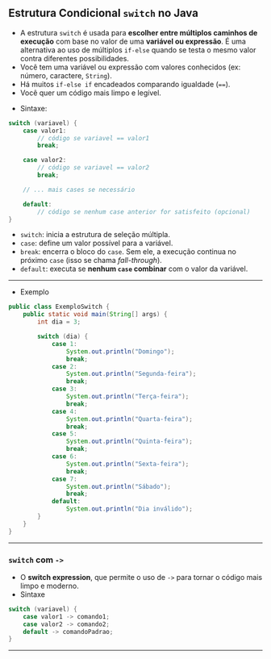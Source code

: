 ## Estrutura Condicional `switch` no Java
- A estrutura `switch` é usada para **escolher entre múltiplos caminhos de execução** com base no valor de uma **variável ou expressão**. É uma alternativa ao uso de múltiplos `if-else` quando se testa o mesmo valor contra diferentes possibilidades.
- Você tem uma variável ou expressão com valores conhecidos (ex: número, caractere, `String`).
- Há muitos `if-else if` encadeados comparando igualdade (`==`).
- Você quer um código mais limpo e legível.
+ Sintaxe:

```java
switch (variavel) {
    case valor1:
        // código se variavel == valor1
        break;

    case valor2:
        // código se variavel == valor2
        break;

    // ... mais cases se necessário

    default:
        // código se nenhum case anterior for satisfeito (opcional)
}
```

- `switch`: inicia a estrutura de seleção múltipla.
- `case`: define um valor possível para a variável.
- `break`: encerra o bloco do `case`. Sem ele, a execução continua no próximo `case` (isso se chama *fall-through*).
- `default`: executa se **nenhum `case` combinar** com o valor da variável.

---

- Exemplo

```java
public class ExemploSwitch {
    public static void main(String[] args) {
        int dia = 3;

        switch (dia) {
            case 1:
                System.out.println("Domingo");
                break;
            case 2:
                System.out.println("Segunda-feira");
                break;
            case 3:
                System.out.println("Terça-feira");
                break;
            case 4:
                System.out.println("Quarta-feira");
                break;
            case 5:
                System.out.println("Quinta-feira");
                break;
            case 6:
                System.out.println("Sexta-feira");
                break;
            case 7:
                System.out.println("Sábado");
                break;
            default:
                System.out.println("Dia inválido");
        }
    }
}
```

---

###  `switch` com `->`
- O **switch expression**, que permite o uso de `->` para tornar o código mais limpo e moderno.
- Sintaxe

```java
switch (variavel) {
    case valor1 -> comando1;
    case valor2 -> comando2;
    default -> comandoPadrao;
}
```

---